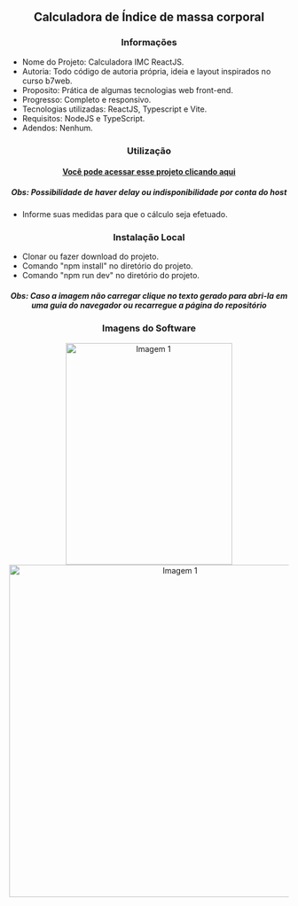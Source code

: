 <h2 align="center">Calculadora de Índice de massa corporal</h2>

<h3 align="center">Informações</h3>
 
- Nome do Projeto: Calculadora IMC ReactJS.
- Autoria: Todo código de autoria própria, ideia e layout inspirados no curso b7web.
- Proposito: Prática de algumas tecnologias web front-end.
- Progresso: Completo e responsivo.
- Tecnologias utilizadas: ReactJS, Typescript e Vite.
- Requisitos: NodeJS e TypeScript.
- Adendos: Nenhum.

<h3 align="center">Utilização</h3>

<h4 align="center"><a target="_blank" href="https://joaopedrolt.github.io/calculadora-imc-reactjs/">Você pode acessar esse projeto clicando aqui</a></h3>
<h5 align="center">Obs: Possibilidade de haver delay ou indisponibilidade por conta do host</h5>

- Informe suas medidas para que o cálculo seja efetuado.

<h3 align="center">Instalação Local</h3>

- Clonar ou fazer download do projeto.
- Comando "npm install" no diretório do projeto.
- Comando "npm run dev" no diretório do projeto.

<h5 align="center">Obs: Caso a imagem não carregar clique no texto gerado para abri-la em uma guia do navegador ou recarregue a página do repositório</h5>

<h3 align="center">Imagens do Software</h3>

<div align="center"><img src="http://drive.google.com/uc?export=view&id=1xc28XhJ2Silh1BFA2HwBAymxzqh9Nx6L" width=300 height=400 heght alt="Imagem 1" /></div>

<div align="center"><img src="http://drive.google.com/uc?export=view&id=1Q_zJazibO-ZgtCNrkoQQguV6e0BqcLIe" width=600 alt="Imagem 1" /></div>
